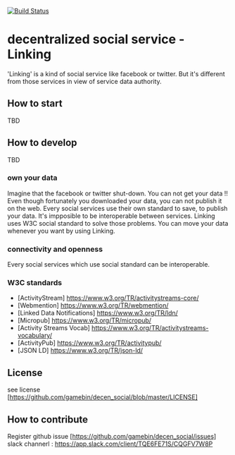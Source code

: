 [![Build Status](https://travis-ci.org/gamebin/decen_social.svg?branch=master)](https://travis-ci.org/gamebin/decen_social)


# decentralized social service - Linking
'Linking' is a kind of social service like facebook or twitter. 
But it's different from those services in view of service data authority.

## How to start
TBD

## How to develop
TBD


### own your data 
Imagine that the facebook or twitter shut-down. You can not get your data !!
Even though fortunately you downloaded your data, you can not publish it on the web. 
Every social services use their own standard to save, to publish your data. It's impposible to be interoperable between services.
Linking uses W3C social standard to solve those problems. 
You can move your data whenever you want by using Linking. 

### connectivity and openness
Every social services which use social standard can be interoperable. 

### W3C standards
- [ActivityStream] https://www.w3.org/TR/activitystreams-core/
- [Webmention] https://www.w3.org/TR/webmention/
- [Linked Data Notifications] https://www.w3.org/TR/ldn/
- [Micropub] https://www.w3.org/TR/micropub/
- [Activity Streams Vocab] https://www.w3.org/TR/activitystreams-vocabulary/
- [ActivityPub] https://www.w3.org/TR/activitypub/
- [JSON LD] https://www.w3.org/TR/json-ld/

## License 

see license [https://github.com/gamebin/decen_social/blob/master/LICENSE]

## How to contribute
Register github issue [https://github.com/gamebin/decen_social/issues] 
slack channerl : https://app.slack.com/client/TQE6FE71S/CQGFV7W8P
